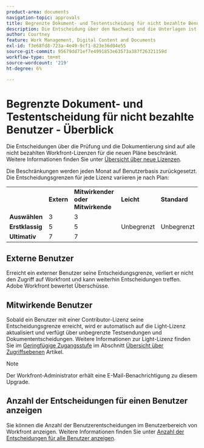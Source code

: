 ```yaml
---
product-area: documents
navigation-topic: approvals
title: Begrenzte Dokument- und Testentscheidung für nicht bezahlte Benutzer - Überblick 
description: Die Entscheidung über den Nachweis und die Unterlagen ist auf alle nicht bezahlten Workfront-Lizenzen beschränkt. Die Beschränkungen werden jeden Monat auf Benutzerbasis zurückgesetzt.
author: Courtney
feature: Work Management, Digital Content and Documents
exl-id: f3e68fd8-723a-4e49-9cf1-823e36d04e55
source-git-commit: 95679dd71ef7e4991853e63573a387f26321159d
workflow-type: tm+mt
source-wordcount: '219'
ht-degree: 6%

---
```


# Begrenzte Dokument- und Testentscheidung für nicht bezahlte Benutzer - Überblick

Die Entscheidungen über die Prüfung und die Dokumentierung sind auf alle nicht bezahlten Workfront-Lizenzen für die neuen Pläne beschränkt. Weitere Informationen finden Sie unter [Übersicht über neue Lizenzen](/help/quicksilver/administration-and-setup/add-users/how-access-levels-work/licenses-overview.md).

Die Beschränkungen werden jeden Monat auf Benutzerbasis zurückgesetzt. Die Entscheidungsgrenzen für jede Lizenz variieren je nach Plan:

<table>
  <tr>
   <td> 
   </td>
   <td><strong>Extern</strong> 
   </td>
   <td><strong>Mitwirkender oder Mitwirkende</strong> 
   </td>
   <td><strong>Leicht</strong> 
   </td>
   <td><strong>Standard</strong> 
   </td>
  </tr>
  <tr>
   <td><strong>Auswählen</strong> 
   </td>
   <td>3 
   </td>
   <td>3 
   </td>
   <td rowspan="3" >Unbegrenzt 
   </td>
   <td rowspan="3" >Unbegrenzt 
   </td>
  </tr>
  <tr>
   <td><strong>Erstklassig</strong> 
   </td>
   <td>5 
   </td>
   <td>5 
   </td>
  </tr>
  <tr>
   <td><strong>Ultimativ</strong> 
   </td>
   <td>7 
   </td>
   <td>7 
   </td>
  </tr>
</table>

## Externe Benutzer

Erreicht ein externer Benutzer seine Entscheidungsgrenze, verliert er nicht den Zugriff auf Workfront und kann weiterhin Entscheidungen treffen. Adobe Workfront bewertet Überschüsse.

## Mitwirkende Benutzer

Sobald ein Benutzer mit einer Contributor-Lizenz seine Entscheidungsgrenze erreicht, wird er automatisch auf die Light-Lizenz aktualisiert und verfügt über unbegrenzte Testsendungen und Dokumententscheidungen. Weitere Informationen zur Light-Lizenz finden Sie im [Geringfügige Zugangsstufe](/help/quicksilver/administration-and-setup/add-users/how-access-levels-work/access-level-overview.md) im Abschnitt [Übersicht über Zugriffsebenen](/help/quicksilver/administration-and-setup/add-users/how-access-levels-work/access-level-overview.md) Artikel.

>[!NOTE]
>
>Der Workfront-Administrator erhält eine E-Mail-Benachrichtigung zu diesem Upgrade.


## Anzahl der Entscheidungen für einen Benutzer anzeigen

Sie können die Anzahl der Benutzerentscheidungen im Benutzerbereich von Workfront anzeigen. Weitere Informationen finden Sie unter [Anzahl der Entscheidungen für alle Benutzer anzeigen](/help/quicksilver/review-and-approve-work/tips-tricks-troubleshooting-approvals/view-number-of-decisions-for-users.md).
